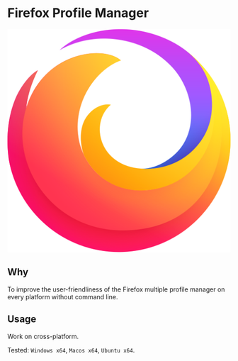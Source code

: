 # Firefox Profile Manager

![](./assets/firefox.png)

## Why

To improve the user-friendliness of the Firefox multiple profile manager on every platform without command line.

## Usage

Work on cross-platform.

Tested: `Windows x64`, `Macos x64`, `Ubuntu x64`.
